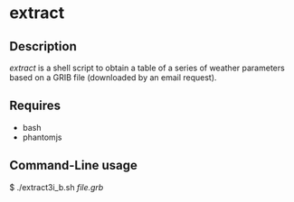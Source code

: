 # extract

## Description
*extract* is a shell script to obtain a table of a series of weather parameters based on a GRIB file (downloaded by an email request).

## Requires
* bash 
* phantomjs

## Command-Line usage
$ ./extract3i_b.sh *file.grb*

